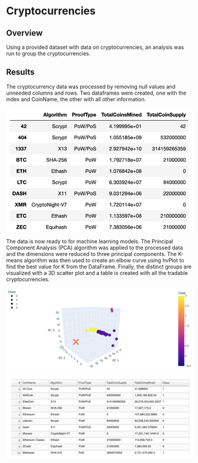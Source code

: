# Cryptocurrencies

## Overview

Using a provided dataset with data on cryptocurrencies, an analysis was run to group the cryptocurrencies. 

## Results

The cryptocurrency data was processed by removing null values and unneeded columns and rows. Two dataframes were created, one with the index and CoinName, the other with all other information. 

![This is an image](Resources/crypto_df.png)

The data is now ready to for machine learning models. The Principal Component Analysis (PCA) algorithm was applied to the processed data and the dimensions were reduced to three principal components. The K-means algorithm was then used to create an elbow curve using hvPlot to find the best value for K from the DataFrame. Finally, the distinct groups are visualized with a 3D scatter plot and a table is created with all the tradable cryptocurrencies.  

![This is an image](Resources/3d_scatter.png)
![This is an image](Resources/tradeable_crypto.png)
